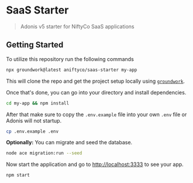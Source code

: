 # SaaS Starter

> Adonis v5 starter for NiftyCo SaaS applications

## Getting Started

To utilize this repository run the following commands

```sh
npx groundwork@latest aniftyco/saas-starter my-app
```

This will clone the repo and get the project setup locally using [`groundwork`](https://github.com/aniftyco/groundwork).

Once that's done, you can go into your directory and install dependencies.

```sh
cd my-app && npm install
```

After that make sure to copy the `.env.example` file into your own `.env` file or Adonis will not startup.

```sh
cp .env.example .env
```

**Optionally:** You can migrate and seed the database.

```sh
node ace migration:run --seed
```

Now start the application and go to [http://localhost:3333](http://localhost:3333) to see your app.

```sh
npm start
```
